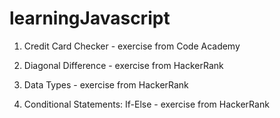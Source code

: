 # learningJavascript

1. Credit Card Checker - exercise from Code Academy

2. Diagonal Difference - exercise from HackerRank

3. Data Types - exercise from HackerRank

4. Conditional Statements: If-Else - exercise from HackerRank
